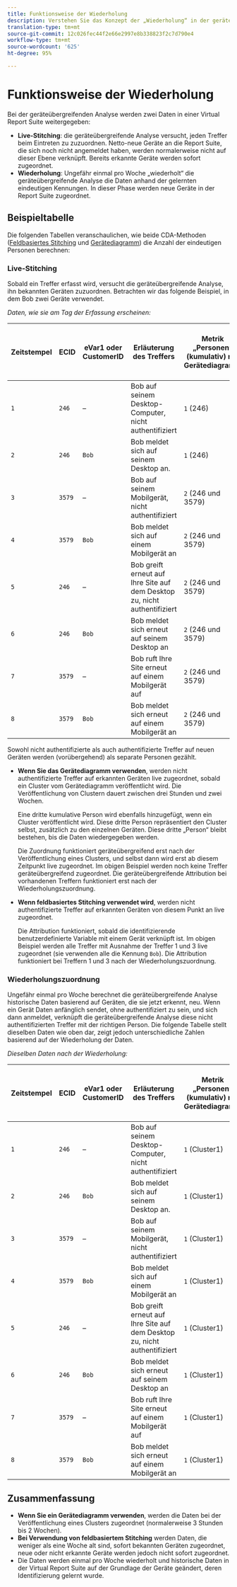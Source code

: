 ```yaml
---
title: Funktionsweise der Wiederholung
description: Verstehen Sie das Konzept der „Wiederholung“ in der geräteübergreifenden Analyse.
translation-type: tm+mt
source-git-commit: 12c026fec44f2e66e2997e8b338823f2c7d790e4
workflow-type: tm+mt
source-wordcount: '625'
ht-degree: 95%

---
```



# Funktionsweise der Wiederholung

Bei der geräteübergreifenden Analyse werden zwei Daten in einer Virtual Report Suite weitergegeben:

* **Live-Stitching**: die geräteübergreifende Analyse versucht, jeden Treffer beim Eintreten zu zuzuordnen. Netto-neue Geräte an die Report Suite, die sich noch nicht angemeldet haben, werden normalerweise nicht auf dieser Ebene verknüpft. Bereits erkannte Geräte werden sofort zugeordnet.
* **Wiederholung**: Ungefähr einmal pro Woche „wiederholt“ die geräteübergreifende Analyse die Daten anhand der gelernten eindeutigen Kennungen. In dieser Phase werden neue Geräte in der Report Suite zugeordnet.

## Beispieltabelle

Die folgenden Tabellen veranschaulichen, wie beide CDA-Methoden ([Feldbasiertes Stitching](field-based-stitching.md) und [Gerätediagramm](device-graph.md)) die Anzahl der eindeutigen Personen berechnen: 

### Live-Stitching

Sobald ein Treffer erfasst wird, versucht die geräteübergreifende Analyse, ihn bekannten Geräten zuzuordnen. Betrachten wir das folgende Beispiel, in dem Bob zwei Geräte verwendet.

*Daten, wie sie am Tag der Erfassung erscheinen:*

| Zeitstempel | ECID | eVar1 oder CustomerID | Erläuterung des Treffers | Metrik „Personen“ (kumulativ) mit Gerätediagramm | Metrik „Personen“ (kumulativ) mit feldbasiertem Stitching |
| --- | --- | --- | --- | --- | --- |
| `1` | `246` | – | Bob auf seinem Desktop-Computer, nicht authentifiziert | `1` (246) | `1` (246) |
| `2` | `246` | `Bob` | Bob meldet sich auf seinem Desktop an. | `1` (246) | `2` (246 und Bob) |
| `3` | `3579` | – | Bob auf seinem Mobilgerät, nicht authentifiziert | `2` (246 und 3579) | `3` (246, Bob und 3579) |
| `4` | `3579` | `Bob` | Bob meldet sich auf einem Mobilgerät an | `2` (246 und 3579) | `3` (246, Bob und 3579) |
| `5` | `246` | – | Bob greift erneut auf Ihre Site auf dem Desktop zu, nicht authentifiziert | `2` (246 und 3579) | `3` (246, Bob und 3579) |
| `6` | `246` | `Bob` | Bob meldet sich erneut auf seinem Desktop an | `2` (246 und 3579) | `3` (246, Bob und 3579) |
| `7` | `3579` | – | Bob ruft Ihre Site erneut auf einem Mobilgerät auf | `2` (246 und 3579) | `3` (246, Bob und 3579) |
| `8` | `3579` | `Bob` | Bob meldet sich erneut auf einem Mobilgerät an | `2` (246 und 3579) | `3` (246, Bob und 3579) |

Sowohl nicht authentifizierte als auch authentifizierte Treffer auf neuen Geräten werden (vorübergehend) als separate Personen gezählt.

* **Wenn Sie das Gerätediagramm verwenden**, werden nicht authentifizierte Treffer auf erkannten Geräten live zugeordnet, sobald ein Cluster vom Gerätediagramm veröffentlicht wird. Die Veröffentlichung von Clustern dauert zwischen drei Stunden und zwei Wochen.

   Eine dritte kumulative Person wird ebenfalls hinzugefügt, wenn ein Cluster veröffentlicht wird. Diese dritte Person repräsentiert den Cluster selbst, zusätzlich zu den einzelnen Geräten. Diese dritte „Person“ bleibt bestehen, bis die Daten wiedergegeben werden.

   Die Zuordnung funktioniert geräteübergreifend erst nach der Veröffentlichung eines Clusters, und selbst dann wird erst ab diesem Zeitpunkt live zugeordnet. Im obigen Beispiel werden noch keine Treffer geräteübergreifend zugeordnet. Die geräteübergreifende Attribution bei vorhandenen Treffern funktioniert erst nach der Wiederholungszuordnung.
* **Wenn feldbasiertes Stitching verwendet wird**, werden nicht authentifizierte Treffer auf erkannten Geräten von diesem Punkt an live zugeordnet.

   Die Attribution funktioniert, sobald die identifizierende benutzerdefinierte Variable mit einem Gerät verknüpft ist. Im obigen Beispiel werden alle Treffer mit Ausnahme der Treffer 1 und 3 live zugeordnet (sie verwenden alle die Kennung `Bob`). Die Attribution funktioniert bei Treffern 1 und 3 nach der Wiederholungszuordnung.

### Wiederholungszuordnung

Ungefähr einmal pro Woche berechnet die geräteübergreifende Analyse historische Daten basierend auf Geräten, die sie jetzt erkennt, neu. Wenn ein Gerät Daten anfänglich sendet, ohne authentifiziert zu sein, und sich dann anmeldet, verknüpft die geräteübergreifende Analyse diese nicht authentifizierten Treffer mit der richtigen Person. Die folgende Tabelle stellt dieselben Daten wie oben dar, zeigt jedoch unterschiedliche Zahlen basierend auf der Wiederholung der Daten.

*Dieselben Daten nach der Wiederholung:*

| Zeitstempel | ECID | eVar1 oder CustomerID | Erläuterung des Treffers | Metrik „Personen“ (kumulativ) mit Gerätediagramm | Metrik „Personen“ (kumulativ) mit feldbasiertem Stitching |
| --- | --- | --- | --- | --- | --- |
| `1` | `246` | – | Bob auf seinem Desktop-Computer, nicht authentifiziert | `1` (Cluster1) | `1` (Bob) |
| `2` | `246` | `Bob` | Bob meldet sich auf seinem Desktop an. | `1` (Cluster1) | `1` (Bob) |
| `3` | `3579` | – | Bob auf seinem Mobilgerät, nicht authentifiziert | `1` (Cluster1) | `1` (Bob) |
| `4` | `3579` | `Bob` | Bob meldet sich auf einem Mobilgerät an | `1` (Cluster1) | `1` (Bob) |
| `5` | `246` | – | Bob greift erneut auf Ihre Site auf dem Desktop zu, nicht authentifiziert | `1` (Cluster1) | `1` (Bob) |
| `6` | `246` | `Bob` | Bob meldet sich erneut auf seinem Desktop an | `1` (Cluster1) | `1` (Bob) |
| `7` | `3579` | – | Bob ruft Ihre Site erneut auf einem Mobilgerät auf | `1` (Cluster1) | `1` (Bob) |
| `8` | `3579` | `Bob` | Bob meldet sich erneut auf einem Mobilgerät an | `1` (Cluster1) | `1` (Bob) |

## Zusammenfassung

* **Wenn Sie ein Gerätediagramm verwenden**, werden die Daten bei der Veröffentlichung eines Clusters zugeordnet (normalerweise 3 Stunden bis 2 Wochen).
* **Bei Verwendung von feldbasiertem Stitching** werden Daten, die weniger als eine Woche alt sind, sofort bekannten Geräten zugeordnet, neue oder nicht erkannte Geräte werden jedoch nicht sofort zugeordnet.
* Die Daten werden einmal pro Woche wiederholt und historische Daten in der Virtual Report Suite auf der Grundlage der Geräte geändert, deren Identifizierung gelernt wurde.
